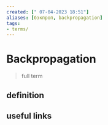 ```yaml
---
created: [" 07-04-2023 18:51"]
aliases: [бэкпроп, backpropagation]
tags:
- terms/
---
```


# Backpropagation

> full term

## definition

## useful links
